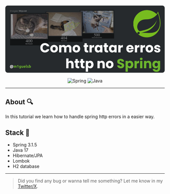 <p align="center">
  <a href="https://m1guelsb.com/blog/como-tratar-erros-no-spring-boot">
    <img alt="Article cover" src="./public/handling-spring-exceptions.png"/>
  </a>
</p>

<p align="center">
  <img alt="Spring" src="https://img.shields.io/badge/spring-%236DB33F.svg?style=for-the-badge&logo=spring&logoColor=white"/>
  
  <img alt="Java" src="https://img.shields.io/badge/java-orange.svg?style=for-the-badge&logo=openjdk&logoColor=white"/>
</p>

---

## About 🔍
In this tutorial we learn how to handle spring http errors in a easier way.

## Stack 🔧
  - Spring 3.1.5
  - Java 17
  - Hibernate/JPA
  - Lombok
  - H2 database

---

>Did you find any bug or wanna tell me something?
Let me know in my [Twitter/X](https://x.com/m1guelsb).





